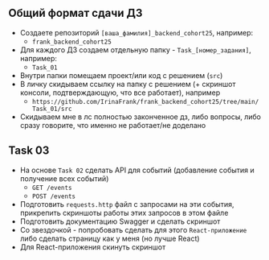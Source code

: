 ## Общий формат сдачи ДЗ

* Создаете репозиторий `[ваша_фамилия]_backend_cohort25`, например:
    * `frank_backend_cohort25`
* Для каждого ДЗ создаем отдельную папку - `Task_[номер_задания]`, например:
    * `Task_01`
* Внутри папки помещаем проект/или код с решением (`src`)
* В личку скидываем ссылку на папку с решением (+ скриншот консоли, подтверждающую, что все работает), например
    * `https://github.com/IrinaFrank/frank_backend_cohort25/tree/main/Task_01/src`
* Скидываем мне в лс полностью законченное дз, либо вопросы, либо сразу говорите, что именно не работает/не доделано

## Task 03

* На основе `Task 02` сделать API для событий (добавление события и получение всех событий)
  * `GET /events`
  * `POST /events`
* Подготовить `requests.http` файл с запросами на эти события, прикрепить скриншоты работы этих запросов в этом файле
* Подготовить документацию Swagger и сделать скриншот
* Со звездочкой - попробовать сделать для этого `React-приложение` либо сделать страницу как у меня (но лучше React)
* Для React-приложения скинуть скриншот